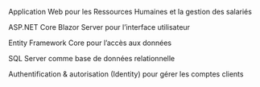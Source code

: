 Application Web pour les Ressources Humaines et la gestion des salariés

ASP.NET Core Blazor Server pour l’interface utilisateur

Entity Framework Core pour l’accès aux données

SQL Server comme base de données relationnelle

Authentification & autorisation (Identity) pour gérer les comptes clients

